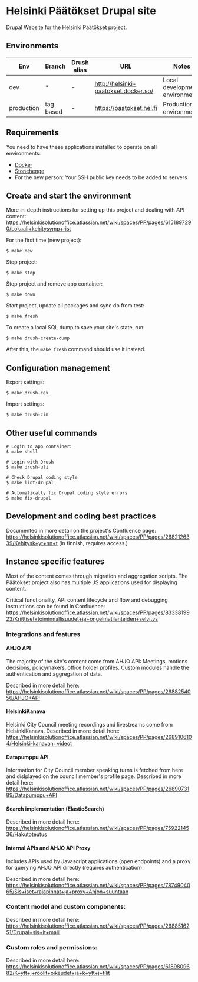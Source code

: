 # Helsinki Päätökset Drupal site

Drupal Website for the Helsinki Päätökset project.

## Environments

Env | Branch | Drush alias | URL | Notes
--- | ------ | ----------- | --- | -----
dev | * | - | http://helsinki-paatokset.docker.so/ | Local development environment
production | tag based | - | https://paatokset.hel.fi | Production environment

## Requirements

You need to have these applications installed to operate on all environments:

- [Docker](https://github.com/druidfi/guidelines/blob/master/docs/docker.md)
- [Stonehenge](https://github.com/druidfi/stonehenge)
- For the new person: Your SSH public key needs to be added to servers

## Create and start the environment

More in-depth instructions for setting up this project and dealing with API content: https://helsinkisolutionoffice.atlassian.net/wiki/spaces/PP/pages/6151897290/Lokaali+kehitysymp+rist

For the first time (new project):

``
$ make new
``

Stop project:

``
$ make stop
``

Stop project and remove app container:

``
$ make down
``

Start project, update all packages and sync db from test:

``
$ make fresh
``

To create a local SQL dump to save your site's state, run:

``
$ make drush-create-dump
``

After this, the `make fresh` command should use it instead.

## Configuration management

Export settings:

``
$ make drush-cex
``

Import settings:

``
$ make drush-cim
``

## Other useful commands
```
# Login to app container:
$ make shell

# Login with Drush
$ make drush-uli

# Check Drupal coding style
$ make lint-drupal

# Automatically fix Drupal coding style errors
$ make fix-drupal
```

## Development and coding best practices
Documented in more detail on the project's Confluence page: https://helsinkisolutionoffice.atlassian.net/wiki/spaces/PP/pages/2682126339/Kehitysk+yt+nn+t (in finnish, requires access.)


## Instance specific features

Most of the content comes through migration and aggregation scripts. The Päätökset project also has multiple JS applications used for displaying content.

Critical functionality, API content lifecycle and flow and debugging instructions can be found in Confluence: https://helsinkisolutionoffice.atlassian.net/wiki/spaces/PP/pages/8333819923/Kriittiset+toiminnallisuudet+ja+ongelmatilanteiden+selvitys

### Integrations and features
#### AHJO API
The majority of the site's content come from AHJO API: Meetings, motions decisions, policymakers, office holder profiles. Custom modules handle the authentication and aggregation of data.

Described in more detail here: https://helsinkisolutionoffice.atlassian.net/wiki/spaces/PP/pages/2688254056/AHJO+API

#### HelsinkiKanava
Helsinki City Council meeting recordings and livestreams come from HelsinkiKanava. Described in more detail here: https://helsinkisolutionoffice.atlassian.net/wiki/spaces/PP/pages/2689106104/Helsinki-kanavan+videot

#### Datapumppu API
Information for City Council member speaking turns is fetched from here and dislplayed on the council member's profile page. Described in more detail here: https://helsinkisolutionoffice.atlassian.net/wiki/spaces/PP/pages/2689073189/Datapumppu+API

#### Search implementation (ElasticSearch)
Described in more detail here: https://helsinkisolutionoffice.atlassian.net/wiki/spaces/PP/pages/7592214536/Hakutoteutus

#### Internal APIs and AHJO API Proxy
Includes APIs used by Javascript applications (open endpoints) and a proxy for querying AHJO API directly (requires authentication).

Described in more detail here: https://helsinkisolutionoffice.atlassian.net/wiki/spaces/PP/pages/7874904065/Sis+iset+rajapinnat+ja+proxy+Ahjon+suuntaan

### Content model and custom components:
Described in more detail here: https://helsinkisolutionoffice.atlassian.net/wiki/spaces/PP/pages/2688516251/Drupal+sis+lt+malli

### Custom roles and permissions:
Described in more detail here: https://helsinkisolutionoffice.atlassian.net/wiki/spaces/PP/pages/6189809682/K+ytt+j+roolit+oikeudet+ja+k+ytt+j+tilit
